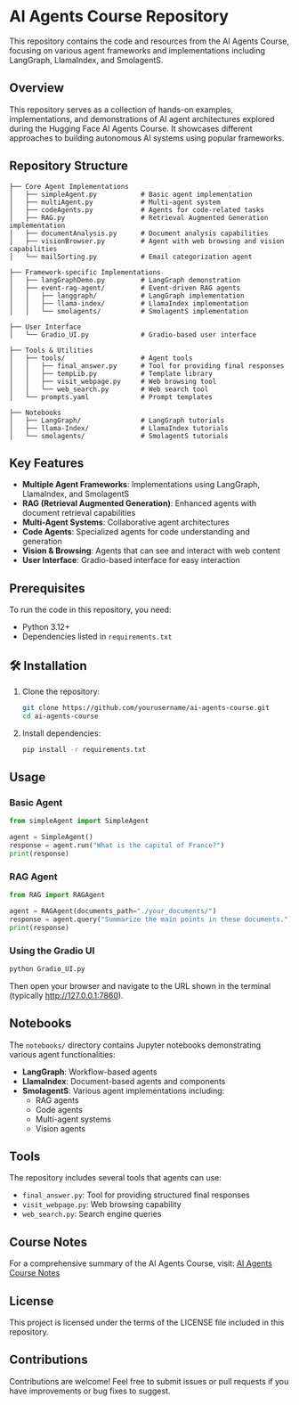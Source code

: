 # AI Agents Course Repository

This repository contains the code and resources from the AI Agents Course, focusing on various agent frameworks and implementations including LangGraph, LlamaIndex, and SmolagentS.

## Overview

This repository serves as a collection of hands-on examples, implementations, and demonstrations of AI agent architectures explored during the Hugging Face AI Agents Course. It showcases different approaches to building autonomous AI systems using popular frameworks.

## Repository Structure

```
├── Core Agent Implementations
│   ├── simpleAgent.py           # Basic agent implementation
│   ├── multiAgent.py            # Multi-agent system
│   ├── codeAgents.py            # Agents for code-related tasks
│   ├── RAG.py                   # Retrieval Augmented Generation implementation
│   ├── documentAnalysis.py      # Document analysis capabilities
│   ├── visionBrowser.py         # Agent with web browsing and vision capabilities
│   └── mailSorting.py           # Email categorization agent

├── Framework-specific Implementations
│   ├── langGraphDemo.py         # LangGraph demonstration
│   ├── event-rag-agent/         # Event-driven RAG agents
│   │   ├── langgraph/           # LangGraph implementation
│   │   ├── llama-index/         # LlamaIndex implementation
│   │   └── smolagents/          # SmolagentS implementation

├── User Interface
│   └── Gradio_UI.py             # Gradio-based user interface

├── Tools & Utilities
│   ├── tools/                   # Agent tools
│   │   ├── final_answer.py      # Tool for providing final responses
│   │   ├── tempLib.py           # Template library
│   │   ├── visit_webpage.py     # Web browsing tool
│   │   └── web_search.py        # Web search tool
│   └── prompts.yaml             # Prompt templates

├── Notebooks
│   ├── LangGraph/               # LangGraph tutorials
│   ├── llama-Index/             # LlamaIndex tutorials
│   └── smolagents/              # SmolagentS tutorials
```

## Key Features

- **Multiple Agent Frameworks**: Implementations using LangGraph, LlamaIndex, and SmolagentS
- **RAG (Retrieval Augmented Generation)**: Enhanced agents with document retrieval capabilities
- **Multi-Agent Systems**: Collaborative agent architectures
- **Code Agents**: Specialized agents for code understanding and generation
- **Vision & Browsing**: Agents that can see and interact with web content
- **User Interface**: Gradio-based interface for easy interaction

## Prerequisites

To run the code in this repository, you need:

- Python 3.12+
- Dependencies listed in `requirements.txt`

## 🛠️ Installation

1. Clone the repository:
   ```bash
   git clone https://github.com/yourusername/ai-agents-course.git
   cd ai-agents-course
   ```

2. Install dependencies:
   ```bash
   pip install -r requirements.txt
   ```

## Usage

### Basic Agent

```python
from simpleAgent import SimpleAgent

agent = SimpleAgent()
response = agent.run("What is the capital of France?")
print(response)
```

### RAG Agent

```python
from RAG import RAGAgent

agent = RAGAgent(documents_path="./your_documents/")
response = agent.query("Summarize the main points in these documents.")
print(response)
```

### Using the Gradio UI

```bash
python Gradio_UI.py
```

Then open your browser and navigate to the URL shown in the terminal (typically http://127.0.0.1:7860).

## Notebooks

The `notebooks/` directory contains Jupyter notebooks demonstrating various agent functionalities:

- **LangGraph**: Workflow-based agents
- **LlamaIndex**: Document-based agents and components
- **SmolagentS**: Various agent implementations including:
  - RAG agents
  - Code agents
  - Multi-agent systems
  - Vision agents

## Tools

The repository includes several tools that agents can use:

- `final_answer.py`: Tool for providing structured final responses
- `visit_webpage.py`: Web browsing capability
- `web_search.py`: Search engine queries

## Course Notes

For a comprehensive summary of the AI Agents Course, visit:
[AI Agents Course Notes](https://burnt-toothpaste-b35.notion.site/Agents-Course-Hugging-Face-1d5b72b9ff508025abf4c4fcc2047615?pvs=4)

## License

This project is licensed under the terms of the LICENSE file included in this repository.

## Contributions

Contributions are welcome! Feel free to submit issues or pull requests if you have improvements or bug fixes to suggest.